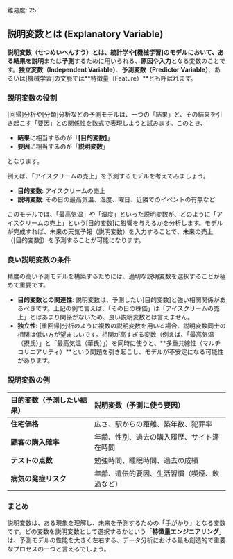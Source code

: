 [//]: # (説明変数)
難易度: 25

## 説明変数とは (Explanatory Variable)

**説明変数（せつめいへんすう）**とは、統計学や[機械学習]のモデルにおいて、ある結果を**説明**または**予測**するために用いられる、**原因**や**入力**となる変数のことです。**独立変数（Independent Variable）**、**予測変数（Predictor Variable）**、あるいは[機械学習]の文脈では**特徴量（Feature）**とも呼ばれます。

### 説明変数の役割

[回帰]分析や[分類]分析などの予測モデルは、一つの「結果」と、その結果を引き起こす「要因」との関係性を数式で表現しようと試みます。このとき、

-   **結果**に相当するのが「**[目的変数]**」
-   **要因**に相当するのが「**説明変数**」

となります。

例えば、「アイスクリームの売上」を予測するモデルを考えてみましょう。

-   **目的変数**: アイスクリームの売上
-   **説明変数**: その日の最高気温、湿度、曜日、近隣でのイベントの有無など

このモデルでは、「最高気温」や「湿度」といった説明変数が、どのように「アイスクリームの売上」という[目的変数]に影響を与えるかを分析します。モデルが完成すれば、未来の天気予報（説明変数）を入力することで、未来の売上（[目的変数]）を予測することが可能になります。

### 良い説明変数の条件

精度の高い予測モデルを構築するためには、適切な説明変数を選択することが極めて重要です。

-   **目的変数との関連性**: 説明変数は、予測したい[目的変数]と強い相関関係があるべきです。上記の例で言えば、「その日の株価」は「アイスクリームの売上」とはあまり関係がないため、良い説明変数とは言えません。
-   **独立性**: [重回帰]分析のように複数の説明変数を用いる場合、説明変数同士の相関は低い方が望ましいです。相関が高すぎる変数（例えば、「最高気温（摂氏）」と「最高気温（華氏）」）を同時に使うと、**多重共線性（マルチコリニアリティ）**という問題を引き起こし、モデルが不安定になる可能性があります。

### 説明変数の例

| 目的変数（予測したい結果） | 説明変数（予測に使う要因） |
| :--- | :--- |
| **住宅価格** | 広さ、駅からの距離、築年数、犯罪率 |
| **顧客の購入確率** | 年齢、性別、過去の購入履歴、サイト滞在時間 |
| **テストの点数** | 勉強時間、睡眠時間、過去の成績 |
| **病気の発症リスク** | 年齢、遺伝的要因、生活習慣（喫煙、飲酒など） |

### まとめ

説明変数は、ある現象を理解し、未来を予測するための「手がかり」となる変数です。どの変数を説明変数として選択するかという「**特徴量エンジニアリング**」は、予測モデルの性能を大きく左右する、データ分析における最も創造的で重要なプロセスの一つと言えるでしょう。